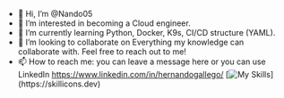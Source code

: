 - 👋 Hi, I’m @Nando05
- 👀 I’m interested in becoming a Cloud engineer. 
- 🌱 I’m currently learning Python, Docker, K9s, CI/CD structure (YAML).
- 💞️ I’m looking to collaborate on Everything my knowledge can collaborate with. Feel free to reach out to me!
- 📫 How to reach me: you can leave a message here or you can use LinkedIn https://www.linkedin.com/in/hernandogallego/
[![My Skills](https://skillicons.dev/icons?i=ansible,aws,bash,bitbucket,docker,git,github,gitlab,kubernetes,linux,py,vscode,)](https://skillicons.dev)
<!---
Nando05/Nando05 is a ✨ special ✨ repository because its `README.md` (this file) appears on your GitHub profile.
You can click the Preview link to take a look at your changes.
--->
